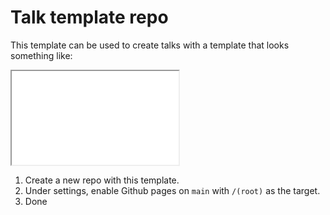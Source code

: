 # Talk template repo

This template can be used to create talks with a template that looks something
like:

<iframe src="index.html" height="150" width="267" title="Slides"></iframe>

1. Create a new repo with this template.
2. Under settings, enable Github pages on `main` with `/(root)` as the target.
3. Done